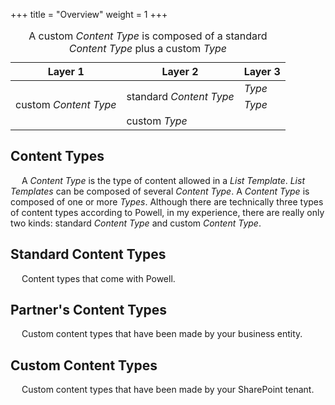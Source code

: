+++
title = "Overview"
weight = 1
+++

<table>
    <caption>A custom <i>Content Type</i> is composed of a standard <i>Content Type</i> plus a custom <i>Type</i></caption>
    <thead>
        <tr>
            <th>Layer 1</th>
            <th>Layer 2</th>
            <th>Layer 3</th>
        </tr>
    </thead>
    <tbody>
        <tr>
            <td rowspan=4>custom <i>Content Type</i></td>
            <td rowspan=2>standard <i>Content Type</i></td>
            <td><i>Type</i></td>
        </tr>
        <tr>
            <td><i>Type</i></td>
        </tr>
        <tr>
            <td rowspan=1>custom <i>Type</i></td>
        </tr>
    </tbody>
</table>

## Content Types
&emsp; A *Content Type* is the type of content allowed in a *List Template*. *List Templates* can be composed of several *Content Type*. A *Content Type* is composed of one or more *Types*. Although there are technically three types of content types according to Powell, in my experience, there are really only two kinds: standard *Content Type* and custom *Content Type*. 

## Standard Content Types
&emsp; Content types that come with Powell.

## Partner's Content Types
&emsp; Custom content types that have been made by your business entity.

## Custom Content Types
&emsp; Custom content types that have been made by your SharePoint tenant.

